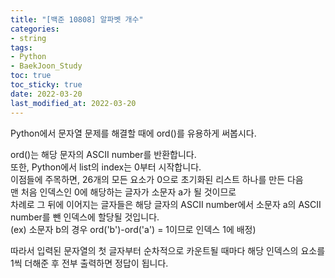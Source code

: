 ```yaml
---
title: "[백준 10808] 알파벳 개수"
categories: 
- string
tags:
- Python
- BaekJoon_Study
toc: true
toc_sticky: true
date: 2022-03-20
last_modified_at: 2022-03-20
---
```


Python에서 문자열 문제를 해결할 때에 ord()를 유용하게 써봅시다.

ord()는 해당 문자의 ASCII number를 반환합니다.  
또한, Python에서 list의 index는 0부터 시작합니다.  
이점들에 주목하면, 26개의 모든 요소가 0으로 초기화된 리스트 하나를 만든 다음  
맨 처음 인덱스인 0에 해당하는 글자가 소문자 a가 될 것이므로  
차례로 그 뒤에 이어지는 글자들은 해당 글자의 ASCII number에서 소문자 a의 ASCII number를 뺀 인덱스에 할당될 것입니다.  
(ex) 소문자 b의 경우 ord('b')-ord('a') = 1이므로 인덱스 1에 배정)

따라서 입력된 문자열의 첫 글자부터 순차적으로 카운트될 때마다 해당 인덱스의 요소를 1씩 더해준 후 전부 출력하면 정답이 됩니다.

<script src="https://gist.github.com/Ryumaker/029cb2712312902960bb0142639b4c27.js"></script>



